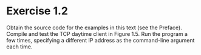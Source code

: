 # Exercise 1.2
Obtain the source code for the examples in this text (see the Preface).
Compile and test the TCP daytime client in Figure 1.5. Run the program a few times, specifying a different IP address as the command-line argument each time.
